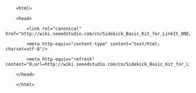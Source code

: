 <!DOCTYPE html>
        <html>
        <head>
            <link rel="canonical" href="http://wiki.seeedstudio.com/cn/Sidekick_Basic_Kit_for_LinkIt_ONE/"/>
            <meta http-equiv="content-type" content="text/html; charset=utf-8"/>
            <meta http-equiv="refresh" content="0;url=http://wiki.seeedstudio.com/cn/Sidekick_Basic_Kit_for_LinkIt_ONE/"/>
        </head>
        </html>